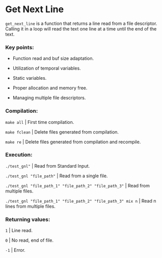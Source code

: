 # Get Next Line

`get_next_line` is a function that returns a line read from a file descriptor. Calling it in a loop will read the text one line at a time until the end of the text.

### Key points:

* Function read and buf size adaptation.

* Utilization of temporal variables.

* Static variables.

* Proper allocation and memory free.

* Managing multiple file descriptors.


### Compilation:

`make all`
| First time compilation.

`make fclean`
| Delete files generated from compilation.

`make re`
| Delete files generated from compilation and recompile.


### Execution:

`./test_gnl"`
| Read from Standard Input.

`./test_gnl "file_path"`
| Read from a single file.

`./test_gnl "file_path_1" "file_path_2" "file_path_3"`
| Read from multiple files.

`./test_gnl "file_path_1" "file_path_2" "file_path_3" mix n`
| Read n lines from multiple files.

### Returning values:
`1` | Line read.

`0` | No read, end of file.

`-1` | Error.
